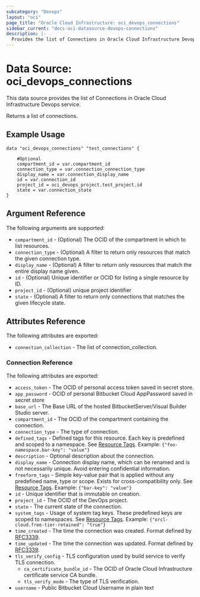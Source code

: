 ```yaml
---
subcategory: "Devops"
layout: "oci"
page_title: "Oracle Cloud Infrastructure: oci_devops_connections"
sidebar_current: "docs-oci-datasource-devops-connections"
description: |-
  Provides the list of Connections in Oracle Cloud Infrastructure Devops service
---
```


# Data Source: oci_devops_connections
This data source provides the list of Connections in Oracle Cloud Infrastructure Devops service.

Returns a list of connections.


## Example Usage

```hcl
data "oci_devops_connections" "test_connections" {

	#Optional
	compartment_id = var.compartment_id
	connection_type = var.connection_connection_type
	display_name = var.connection_display_name
	id = var.connection_id
	project_id = oci_devops_project.test_project.id
	state = var.connection_state
}
```

## Argument Reference

The following arguments are supported:

* `compartment_id` - (Optional) The OCID of the compartment in which to list resources.
* `connection_type` - (Optional) A filter to return only resources that match the given connection type.
* `display_name` - (Optional) A filter to return only resources that match the entire display name given.
* `id` - (Optional) Unique identifier or OCID for listing a single resource by ID.
* `project_id` - (Optional) unique project identifier
* `state` - (Optional) A filter to return only connections that matches the given lifecycle state.


## Attributes Reference

The following attributes are exported:

* `connection_collection` - The list of connection_collection.

### Connection Reference

The following attributes are exported:

* `access_token` - The OCID of personal access token saved in secret store.
* `app_password` - OCID of personal Bitbucket Cloud AppPassword saved in secret store
* `base_url` - The Base URL of the hosted BitbucketServer/Visual Builder Studio server.
* `compartment_id` - The OCID of the compartment containing the connection.
* `connection_type` - The type of connection.
* `defined_tags` - Defined tags for this resource. Each key is predefined and scoped to a namespace. See [Resource Tags](https://docs.cloud.oracle.com/iaas/Content/General/Concepts/resourcetags.htm). Example: `{"foo-namespace.bar-key": "value"}`
* `description` - Optional description about the connection.
* `display_name` - Connection display name, which can be renamed and is not necessarily unique. Avoid entering confidential information.
* `freeform_tags` - Simple key-value pair that is applied without any predefined name, type or scope. Exists for cross-compatibility only.  See [Resource Tags](https://docs.cloud.oracle.com/iaas/Content/General/Concepts/resourcetags.htm). Example: `{"bar-key": "value"}`
* `id` - Unique identifier that is immutable on creation.
* `project_id` - The OCID of the DevOps project.
* `state` - The current state of the connection.
* `system_tags` - Usage of system tag keys. These predefined keys are scoped to namespaces. See [Resource Tags](https://docs.cloud.oracle.com/iaas/Content/General/Concepts/resourcetags.htm). Example: `{"orcl-cloud.free-tier-retained": "true"}`
* `time_created` - The time the connection was created. Format defined by [RFC3339](https://datatracker.ietf.org/doc/html/rfc3339).
* `time_updated` - The time the connection was updated. Format defined by [RFC3339](https://datatracker.ietf.org/doc/html/rfc3339).
* `tls_verify_config` - TLS configuration used by build service to verify TLS connection.
	* `ca_certificate_bundle_id` - The OCID of Oracle Cloud Infrastructure certificate service CA bundle.
	* `tls_verify_mode` - The type of TLS verification.
* `username` - Public Bitbucket Cloud Username in plain text

